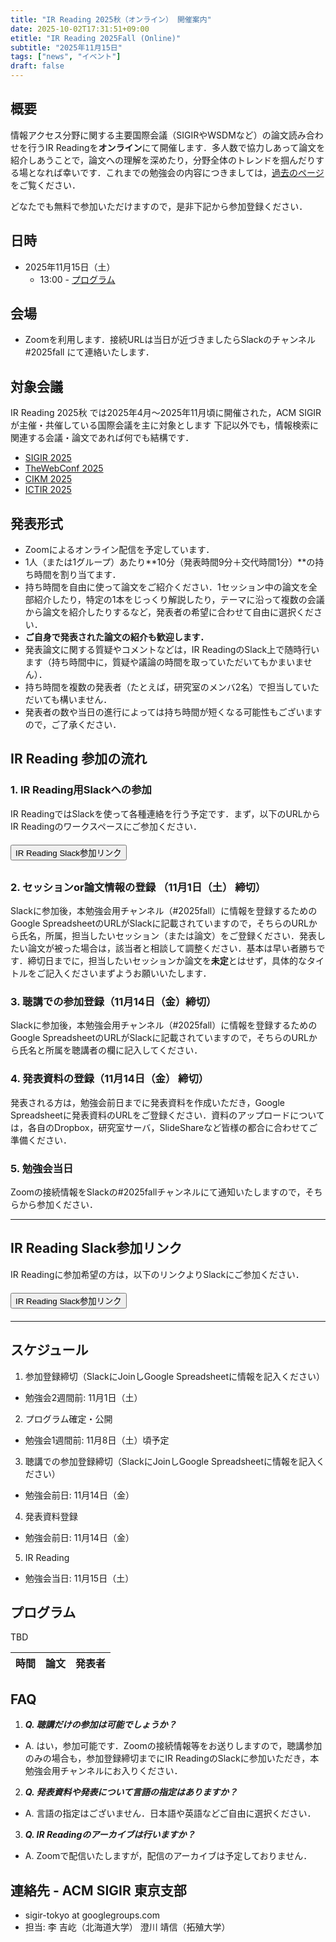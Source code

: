 ```yaml
---
title: "IR Reading 2025秋（オンライン） 開催案内"
date: 2025-10-02T17:31:51+09:00
etitle: "IR Reading 2025Fall (Online)"
subtitle: "2025年11月15日"
tags: ["news", "イベント"]
draft: false
---
```


## 概要
情報アクセス分野に関する主要国際会議（SIGIRやWSDMなど）の論文読み合わせを行うIR Readingを**オンライン**にて開催します．多人数で協力しあって論文を紹介しあうことで，論文への理解を深めたり，分野全体のトレンドを掴んだりする場となれば幸いです．これまでの勉強会の内容につきましては，[過去のページ](https://sigirtokyo.github.io/post/2025-05-24-irreading_2025spring/)をご覧ください．

どなたでも無料で参加いただけますので，是非下記から参加登録ください．

## 日時
- 2025年11月15日（土）
  - 13:00 - [プログラム](#program)

## 会場
- Zoomを利用します．接続URLは当日が近づきましたらSlackのチャンネル #2025fall にて連絡いたします．

## 対象会議
IR Reading 2025秋 では2025年4月〜2025年11月頃に開催された，ACM SIGIRが主催・共催している国際会議を主に対象とします
下記以外でも，情報検索に関連する会議・論文であれば何でも結構です．

- [SIGIR 2025](https://sigir2025.dei.unipd.it/)
- [TheWebConf 2025](https://www2025.thewebconf.org/)
- [CIKM 2025](https://cikm2025.org/)
- [ICTIR 2025](https://ictir2025.cs.umass.edu/)

## 発表形式
- Zoomによるオンライン配信を予定しています．
- 1人（または1グループ）あたり**10分（発表時間9分＋交代時間1分）**の持ち時間を割り当てます．
- 持ち時間を自由に使って論文をご紹介ください．1セッション中の論文を全部紹介したり，特定の1本をじっくり解説したり，テーマに沿って複数の会議から論文を紹介したりするなど，発表者の希望に合わせて自由に選択ください．
- **ご自身で発表された論文の紹介も歓迎します．**
- 発表論文に関する質疑やコメントなどは，IR ReadingのSlack上で随時行います（持ち時間中に，質疑や議論の時間を取っていただいてもかまいません）．
- 持ち時間を複数の発表者（たとえば，研究室のメンバ2名）で担当していただいても構いません．
- 発表者の数や当日の進行によっては持ち時間が短くなる可能性もございますので，ご了承ください．


## IR Reading 参加の流れ

### 1. IR Reading用Slackへの参加
IR ReadingではSlackを使って各種連絡を行う予定です．まず，以下のURLからIR Readingのワークスペースにご参加ください．

<div class="text-center" style="margin-top:20px; margin-bottom:30px">
<a href="https://join.slack.com/t/ir-reading/shared_invite/zt-2j5cla3ea-2vaS0Px6yEQLYzWJvX77ng" target="_blank">
<button type="button" class="btn btn-success btn-lg">
IR Reading Slack参加リンク
</button>
</a>
</div>

### 2. セッションor論文情報の登録 （11月1日（土） 締切）

Slackに参加後，本勉強会用チャンネル（#2025fall）に情報を登録するためのGoogle SpreadsheetのURLがSlackに記載されていますので，そちらのURLから氏名，所属，担当したいセッション（または論文）をご登録ください．発表したい論文が被った場合は，該当者と相談して調整ください．基本は早い者勝ちです．締切日までに，担当したいセッションか論文を**未定**とはせず，具体的なタイトルをご記入くださいまずようお願いいたします．

### 3. 聴講での参加登録（11月14日（金）締切）

Slackに参加後，本勉強会用チャンネル（#2025fall）に情報を登録するためのGoogle SpreadsheetのURLがSlackに記載されていますので，そちらのURLから氏名と所属を聴講者の欄に記入してください．

### 4. 発表資料の登録（11月14日（金） 締切）

発表される方は，勉強会前日までに発表資料を作成いただき，Google Spreadsheetに発表資料のURLをご登録ください．資料のアップロードについては，各自のDropbox，研究室サーバ，SlideShareなど皆様の都合に合わせてご準備ください．

### 5. 勉強会当日

Zoomの接続情報をSlackの#2025fallチャンネルにて通知いたしますので，そちらから参加ください．

---


## IR Reading Slack参加リンク

IR Readingに参加希望の方は，以下のリンクよりSlackにご参加ください．

<div class="text-center" style="margin-top:20px; margin-bottom:20px">
<a href="https://join.slack.com/t/ir-reading/shared_invite/zt-2j5cla3ea-2vaS0Px6yEQLYzWJvX77ng" target="_blank">
<button type="button" class="btn btn-success btn-lg">
IR Reading Slack参加リンク
</button>
</a>
</div>

---

## スケジュール
1. 参加登録締切（SlackにJoinしGoogle Spreadsheetに情報を記入ください）
 - 勉強会2週間前: 11月1日（土）
2. プログラム確定・公開
 - 勉強会1週間前: 11月8日（土）頃予定
3. 聴講での参加登録締切（SlackにJoinしGoogle Spreadsheetに情報を記入ください）
 - 勉強会前日: 11月14日（金）
4. 発表資料登録
 - 勉強会前日: 11月14日（金）
5. IR Reading
 - 勉強会当日: 11月15日（土）

<span id="program"></span>
## プログラム
<table class="table table-hover table-striped text-left">
 <thead class="thead-light">
   <tr><th scope="col" class="col-md-3">時間</th><th scope="col" class="col-md-6">論文</th><th scope="col" class="col-md-3">発表者</th></tr>
 </thead>
 <tbody>
TBD
 </tbody>
</table>



## FAQ

1. ***Q. 聴講だけの参加は可能でしょうか？***  
 - A. はい，参加可能です．Zoomの接続情報等をお送りしますので，聴講参加のみの場合も，参加登録締切までにIR ReadingのSlackに参加いただき，本勉強会用チャンネルにお入りください．

2. ***Q. 発表資料や発表について言語の指定はありますか？***
 - A. 言語の指定はございません．日本語や英語などご自由に選択ください．

3. ***Q. IR Readingのアーカイブは行いますか？***
 - A. Zoomで配信いたしますが，配信のアーカイブは予定しておりません．

## 連絡先 - ACM SIGIR 東京支部
   - sigir-tokyo at googlegroups.com
   - 担当: 李 吉屹（北海道大学） 澄川 靖信（拓殖大学）